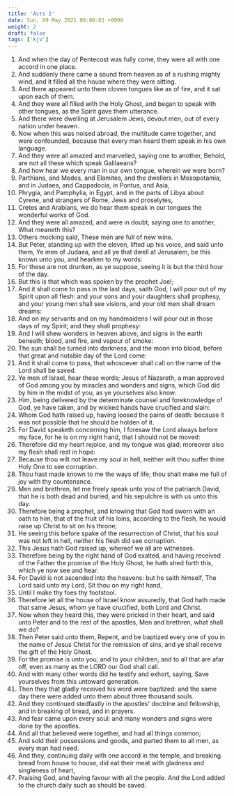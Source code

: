```yaml
---
title: 'Acts 2'
date: Sun, 09 May 2021 00:00:01 +0000
weight: 2
draft: false
tags: ['kjv'] 
---
```


1. And when the day of Pentecost was fully come, they were all with one accord in one place.
2. And suddenly there came a sound from heaven as of a rushing mighty wind, and it filled all the house where they were sitting.
3. And there appeared unto them cloven tongues like as of fire, and it sat upon each of them.
4. And they were all filled with the Holy Ghost, and began to speak with other tongues, as the Spirit gave them utterance.
5. And there were dwelling at Jerusalem Jews, devout men, out of every nation under heaven.
6. Now when this was noised abroad, the multitude came together, and were confounded, because that every man heard them speak in his own language.
7. And they were all amazed and marvelled, saying one to another, Behold, are not all these which speak Galilaeans?
8. And how hear we every man in our own tongue, wherein we were born?
9. Parthians, and Medes, and Elamites, and the dwellers in Mesopotamia, and in Judaea, and Cappadocia, in Pontus, and Asia,
10. Phrygia, and Pamphylia, in Egypt, and in the parts of Libya about Cyrene, and strangers of Rome, Jews and proselytes,
11. Cretes and Arabians, we do hear them speak in our tongues the wonderful works of God.
12. And they were all amazed, and were in doubt, saying one to another, What meaneth this?
13. Others mocking said, These men are full of new wine.
14. But Peter, standing up with the eleven, lifted up his voice, and said unto them, Ye men of Judaea, and all ye that dwell at Jerusalem, be this known unto you, and hearken to my words:
15. For these are not drunken, as ye suppose, seeing it is but the third hour of the day.
16. But this is that which was spoken by the prophet Joel;
17. And it shall come to pass in the last days, saith God, I will pour out of my Spirit upon all flesh: and your sons and your daughters shall prophesy, and your young men shall see visions, and your old men shall dream dreams:
18. And on my servants and on my handmaidens I will pour out in those days of my Spirit; and they shall prophesy:
19. And I will shew wonders in heaven above, and signs in the earth beneath; blood, and fire, and vapour of smoke:
20. The sun shall be turned into darkness, and the moon into blood, before that great and notable day of the Lord come:
21. And it shall come to pass, that whosoever shall call on the name of the Lord shall be saved.
22. Ye men of Israel, hear these words; Jesus of Nazareth, a man approved of God among you by miracles and wonders and signs, which God did by him in the midst of you, as ye yourselves also know:
23. Him, being delivered by the determinate counsel and foreknowledge of God, ye have taken, and by wicked hands have crucified and slain:
24. Whom God hath raised up, having loosed the pains of death: because it was not possible that he should be holden of it.
25. For David speaketh concerning him, I foresaw the Lord always before my face, for he is on my right hand, that I should not be moved:
26. Therefore did my heart rejoice, and my tongue was glad; moreover also my flesh shall rest in hope:
27. Because thou wilt not leave my soul in hell, neither wilt thou suffer thine Holy One to see corruption.
28. Thou hast made known to me the ways of life; thou shalt make me full of joy with thy countenance.
29. Men and brethren, let me freely speak unto you of the patriarch David, that he is both dead and buried, and his sepulchre is with us unto this day.
30. Therefore being a prophet, and knowing that God had sworn with an oath to him, that of the fruit of his loins, according to the flesh, he would raise up Christ to sit on his throne;
31. He seeing this before spake of the resurrection of Christ, that his soul was not left in hell, neither his flesh did see corruption.
32. This Jesus hath God raised up, whereof we all are witnesses.
33. Therefore being by the right hand of God exalted, and having received of the Father the promise of the Holy Ghost, he hath shed forth this, which ye now see and hear.
34. For David is not ascended into the heavens: but he saith himself, The Lord said unto my Lord, Sit thou on my right hand,
35. Until I make thy foes thy footstool.
36. Therefore let all the house of Israel know assuredly, that God hath made that same Jesus, whom ye have crucified, both Lord and Christ.
37. Now when they heard this, they were pricked in their heart, and said unto Peter and to the rest of the apostles, Men and brethren, what shall we do?
38. Then Peter said unto them, Repent, and be baptized every one of you in the name of Jesus Christ for the remission of sins, and ye shall receive the gift of the Holy Ghost.
39. For the promise is unto you, and to your children, and to all that are afar off, even as many as the LORD our God shall call.
40. And with many other words did he testify and exhort, saying, Save yourselves from this untoward generation.
41. Then they that gladly received his word were baptized: and the same day there were added unto them about three thousand souls.
42. And they continued stedfastly in the apostles' doctrine and fellowship, and in breaking of bread, and in prayers.
43. And fear came upon every soul: and many wonders and signs were done by the apostles.
44. And all that believed were together, and had all things common;
45. And sold their possessions and goods, and parted them to all men, as every man had need.
46. And they, continuing daily with one accord in the temple, and breaking bread from house to house, did eat their meat with gladness and singleness of heart,
47. Praising God, and having favour with all the people. And the Lord added to the church daily such as should be saved.
